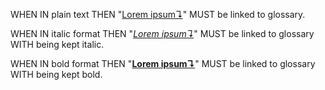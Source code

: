 WHEN IN plain text THEN "[Lorem ipsum↴][1]" MUST be linked to glossary.

WHEN IN italic format THEN "_[Lorem ipsum↴][1]_" MUST be linked to glossary WITH being kept italic.

WHEN IN bold format THEN "**[Lorem ipsum↴][1]**" MUST be linked to glossary WITH being kept bold.

[1]: ../glossary.md#lorem-ipsum
